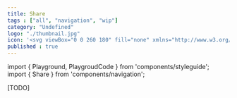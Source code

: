 ```yaml
---
title: Share
tags : ["all", "navigation", "wip"]
category: "Undefined"
logo: "./thumbnail.jpg"
icon: '<svg viewBox="0 0 260 180" fill="none" xmlns="http://www.w3.org/2000/svg"><circle cx="64" cy="117" r="16" fill="var(--color-contrast-low)"></circle><circle cx="108" cy="117" r="16" fill="var(--color-contrast-low)"></circle><circle cx="152" cy="117" r="16" fill="var(--color-contrast-low)"></circle><circle cx="196" cy="117" r="16" fill="var(--color-contrast-low)"></circle><path d="M163.8 151L154 123L182 132.8L169.4 138.4L163.8 151Z" fill="var(--color-contrast-high)"></path><line x1="166.121" y1="134.879" x2="181.121" y2="149.879" stroke="var(--color-contrast-high)" stroke-width="6"></line><path fill-rule="evenodd" clip-rule="evenodd" d="M74 26C71.7909 26 70 27.7909 70 30V82C70 84.2091 71.7909 86 74 86H143.667L152 96L160.333 86H186C188.209 86 190 84.2091 190 82V30C190 27.7909 188.209 26 186 26H74Z" fill="var(--color-bg)" fill-opacity="0.9"></path><path d="M143.667 86L144.435 85.3598L144.135 85H143.667V86ZM152 96L151.232 96.6402L152 97.5621L152.768 96.6402L152 96ZM160.333 86V85H159.865L159.565 85.3598L160.333 86ZM71 30C71 28.3431 72.3431 27 74 27V25C71.2386 25 69 27.2386 69 30H71ZM71 82V30H69V82H71ZM74 85C72.3431 85 71 83.6569 71 82H69C69 84.7614 71.2386 87 74 87V85ZM143.667 85H74V87H143.667V85ZM152.768 95.3598L144.435 85.3598L142.898 86.6402L151.232 96.6402L152.768 95.3598ZM159.565 85.3598L151.232 95.3598L152.768 96.6402L161.102 86.6402L159.565 85.3598ZM186 85H160.333V87H186V85ZM189 82C189 83.6569 187.657 85 186 85V87C188.761 87 191 84.7614 191 82H189ZM189 30V82H191V30H189ZM186 27C187.657 27 189 28.3431 189 30H191C191 27.2386 188.761 25 186 25V27ZM74 27H186V25H74V27Z" fill="var(--color-contrast-low)"></path><rect x="80" y="36" width="51" height="8" fill="var(--color-contrast-high)"></rect><rect x="80" y="49" width="100" height="26" fill="var(--color-contrast-lower)"></rect></svg>'
published : true
---
```

import { Playground, PlaygroudCode } from 'components/styleguide';
import { Share } from 'components/navigation';

[TODO]

<Share />
